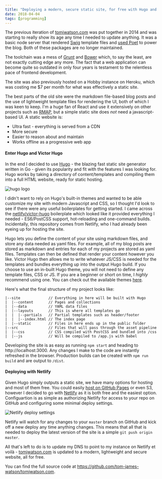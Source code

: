```yaml
---
title: "Deploying a modern, secure static site, for free with Hugo and Netlify"
date: 2018-04-04
tags: [programming]
---
```


The previous iteration of [tomjwatson.com](https://tomjwatson.com) was put together in 2014 and was starting to really show its age any time I needed to update anything. It was a basic node server that rendered [Swig](https://github.com/paularmstrong/swig) template files and [used Poet](http://localhost:3000/blog/using-poet-as-a-blog-generator/) to power the blog. Both of these packages are no longer maintained.

<!--more-->

The toolchain was a mess of [Grunt](https://gruntjs.com/) and [Bower](https://bower.io/) which, to say the least, are not exactly cutting edge any more. The fact that a web application can become quite so outdated in only four years is testament to the relentless pace of frontend development.

The site was also previously hosted on a Hobby instance on Heroku, which was costing me $7 per month for what was effectively a static site.

The best parts of the old site were the markdown file-based blog posts and the use of lightweight template files for rendering the UI, both of which I was keen to keep. I'm a huge fan of React and use it extensively on other projects such as [RMAP](http://recommendmeaphone.com/), but a simple static site does *not* need a javascript-based UI. A static website is:

- Ultra fast - everything is served from a CDN
- More secure
- Easier to reason about and maintain
- Works offline as a progressive web app

#### Enter Hugo and Victor Hugo

In the end I decided to use [Hugo](https://gohugo.io/) - the blazing fast static site generator written in Go - given its popularity and fit with the features I was looking for. Hugo works by taking a directory of content/templates and compiling them into a full HTML website, ready for static hosting.

![hugo logo](/images/blog/hugo_logo.png)

I didn't want to rely on Hugo's built-in themes and wanted to be able customize my site with modern Javascript and CSS, so I thought I'd look to see if there were any useful boilerplates for getting started. I came across the [netlify/victor-hugo](https://github.com/netlify/victor-hugo) boilerplate which looked like it provided everything I needed - ES6/PostCSS support, hot-reloading and one-command builds. Incidentally, this repository comes from Netlify, who I had already been eyeing up for hosting the site.

Hugo lets you define the content of your site using markdown files, and store any data needed as yaml files. For example, all of my blog posts are stored as markdown and entries for each of my projects are stored as yaml files. Templates can then be defined that render your content however you like. Victor Hugo then allows me to write whatever JS/CSS is needed for the templates and bundles everything up into the output Hugo build. If you choose to use an in-built Hugo theme, you will not need to define any template files, CSS or JS. If you are a beginner or short on time, I *highly* recommend using one. You can check out the available themes [here](https://themes.gohugo.io).

Here's what the final structure of my project looks like:

```
|--site             // Everything in here will be built with Hugo
|  |--content       // Pages and collections
|  |--data          // YAML data files
|  |--layouts       // This is where all templates go
|  |  |--partials   // Partial templates such as header/footer
|  |  |--index.html // The index page
|  |--static        // Files in here ends up in the public folder
|--src              // Files that will pass through the asset pipeline
|  |--css           // CSS compiled with PostCSS and bundled into /css
|  |--js            // Will be compiled to /app.js with babel
```

Developing the site is as easy as running `npm start` and heading to http://localhost:3000. Any changes I make to the code are instantly refreshed in the browser. Production builds can be created with `npm run build` and are output to `/dist`.

#### Deploying with Netlify

Given Hugo simply outputs a static site, we have many options for hosting and most of them free. You could easily [host on GitHub Pages](https://gohugo.io/hosting-and-deployment/hosting-on-github/) or even S3, however I decided to go with [Netlify](https://www.netlify.com/) as it is both free and the easiest option. Configuartion is as simple as authorizing Netlify for access to your repo on GitHub and configuring some minimal deploy settings.

![Netlify deploy settings](/images/blog/netlify.png)

Netlify will watch for any changes to your `master` branch on GitHub and kick off a new deploy any time anything changes. This means that all that is needed to deploy the latest version of the site is a simple `git push origin master`.

All that's left to do is to update my DNS to point to my instance on Netlify et voilà - [tomjwatson.com](https://tomjwatson.com) is updated to a modern, lightweight and secure website, all for free.

You can find the full source code at https://github.com/tom-james-watson/tomjwatson.com.
